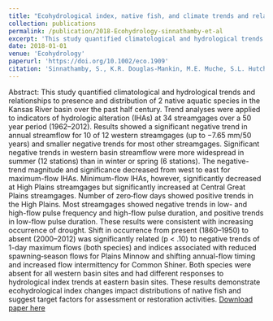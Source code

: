 ```yaml
---
title: "Ecohydrological index, native fish, and climate trends and relationships in the Kansas River basin"
collection: publications
permalink: /publication/2018-Ecohydrology-sinnathamby-et-al
excerpt: 'This study quantified climatological and hydrological trends and relationships to presence and distribution of 2 native aquatic species in the Kansas River basin over the past half century.'
date: 2018-01-01
venue: 'Ecohydrology'
paperurl: 'https://doi.org/10.1002/eco.1909'
citation: 'Sinnathamby, S., K.R. Douglas-Mankin, M.E. Muche, S.L. Hutchinson and A. Aavudai. (2018). &quot;Ecohydrological index, native fish, and climate trends and relationships in the Kansas River basin.&quot; <i>Ecohydrology</i>. 11(1).'
---
```

Abstract: This study quantified climatological and hydrological trends and relationships to presence and distribution of 2 native aquatic species in the Kansas River basin over the past half century. Trend analyses were applied to indicators of hydrologic alteration (IHAs) at 34 streamgages over a 50 year period (1962–2012). Results showed a significant negative trend in annual streamflow for 10 of 12 western streamgages (up to −7.65 mm/50 years) and smaller negative trends for most other streamgages. Significant negative trends in western basin streamflow were more widespread in summer (12 stations) than in winter or spring (6 stations). The negative-trend magnitude and significance decreased from west to east for maximum-flow IHAs. Minimum-flow IHAs, however, significantly decreased at High Plains streamgages but significantly increased at Central Great Plains streamgages. Number of zero‐flow days showed positive trends in the High Plains. Most streamgages showed negative trends in low- and high-flow pulse frequency and high-flow pulse duration, and positive trends in low-flow pulse duration. These results were consistent with increasing occurrence of drought. Shift in occurrence from present (1860–1950) to absent (2000–2012) was significantly related (p < .10) to negative trends of 1-day maximum flows (both species) and indices associated with reduced spawning‐season flows for Plains Minnow and shifting annual-flow timing and increased flow intermittency for Common Shiner. Both species were absent for all western basin sites and had different responses to hydrological index trends at eastern basin sites. These results demonstrate ecohydrological index changes impact distributions of native fish and suggest target factors for assessment or restoration activities.
[Download paper here](http://SumathyS.github.io/files/paper6.pdf)